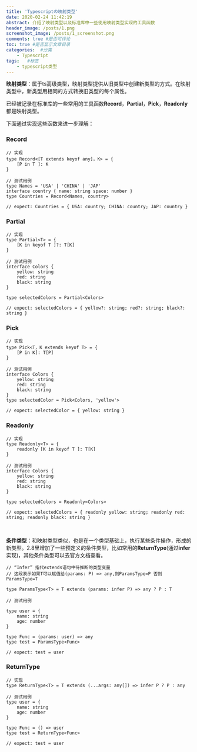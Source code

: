 ```yaml
---
title: 'Typescriptの映射类型'
date: 2020-02-24 11:42:19
abstract: 介绍了映射类型以及标准库中一些使用映射类型实现的工具函数
header_image: /posts/1.png
screenshot_image: /posts/1_screenshot.png
comments: true #是否可评论
toc: true #是否显示文章目录
categories:  #分类
    - Typescript
tags:   #标签
    - typescript类型
---
```


**映射类型**：属于ts高级类型，映射类型提供从旧类型中创建新类型的方式。在映射类型中，新类型用相同的方式转换旧类型的每个属性。

已经被记录在标准库的一些常用的工具函数**Record**，**Partial**，**Pick**，**Readonly**都是映射类型。

下面通过实现这些函数来进一步理解：

### Record
```
// 实现 
type Record<[T extends keyof any]，K> = { 
    [P in T ]: K 
} 
 
// 测试用例 
type Names = 'USA' | 'CHINA' | 'JAP' 
interface country { name: string space: number } 
type Countries = Record<Names, country> 
 
// expect: Countries = { USA: country; CHINA: country; JAP: country }
```

### Partial
```
// 实现 
type Partial<T> = { 
    [K in keyof T ]?: T[K] 
} 
 
// 测试用例 
interface Colors { 
    yellow: string 
    red: string 
    black: string 
} 
 
type selectedColors = Partial<Colors> 
 
// expect: selectedColors = { yellow?: string; red?: string; black?: string }
```

### Pick
```
// 实现 
type Pick<T，K extends keyof T> = { 
    [P in K]: T[P] 
} 
 
// 测试用例 
interface Colors { 
    yellow: string 
    red: string 
    black: string 
} 
type selectedColor = Pick<Colors, 'yellow'> 
 
// expect: selectedColor = { yellow: string }
```

### Readonly
```
// 实现 
type Readonly<T> = { 
    readonly [K in keyof T ]: T[K] 
} 
 
// 测试用例 
interface Colors { 
    yellow: string 
    red: string 
    black: string 
} 
 
type selectedColors = Readonly<Colors> 
 
// expect: selectedColors = { readonly yellow: string; readonly red: string; readonly black: string }
```
<br/>

**条件类型**：和映射类型类似，也是在一个类型基础上，执行某些条件操作，形成的新类型。2.8里增加了一些预定义的条件类型，比如常用的**ReturnType**(通过**infer**实现)，其他条件类型可以去官方文档查看。

```
// “Infer” 指代extends语句中待推断的类型变量
// 这段表示如果T可以赋值给(params: P) => any,则ParamsType=P 否则ParamsType=T 
 
type ParamsType<T> = T extends (params: infer P) => any ? P : T 
 
// 测试用例 
 
type user = { 
    name: string 
    age: number 
} 
 
type Func = (params: user) => any 
type test = ParamsType<Func> 
 
// expect: test = user
```

### ReturnType
```
// 实现 
type ReturnType<T> = T extends (...args: any[]) => infer P ? P : any 
 
// 测试用例 
type user = { 
    name: string 
    age: number 
} 
 
type Func = () => user 
type test = ReturnType<Func> 
 
// expect: test = user
```